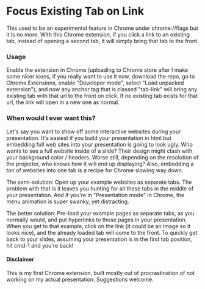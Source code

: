# Focus Existing Tab on Link

This used to be an experimental feature in Chrome under chrome://flags but it is no more. With this Chrome extension, if you click a link to an existing tab, instead of opening a second tab, it will simply bring that tab to the front.

### Usage

Enable the extension in Chrome (uploading to Chrome store after I make some nicer icons, if you really want to use it now, download the repo, go to Chrome Extensions, enable "Developer mode", select "Load unpacked extension"), and now any anchor tag that is classed "tab-link" will bring any existing tab with that url to the front on click. If no existing tab exists for that url, the link will open in a new one as normal. 

### When would I ever want this?

Let's say you want to show off some interactive websites during your presentation. It's easiest if you build your presentation in html but embedding full web sites into your presentation is going to look ugly. Who wants to see a full website inside of a slide? Their design might clash with your background color / headers. Worse still, depending on the resolution of the projector, who knows how it will end up displaying? Also, embedding a ton of websites into one tab is a recipe for Chrome slowing way down.

The semi-solution: Open up your example websites as separate tabs. The problem with that is it leaves you hunting for all these tabs in the middle of your presentation. And if you're in "Presentation mode" in Chrome, the menu animation is super swanky, yet distracting. 

The better solution: Pre-load your example pages as separate tabs, as you normally would, and put hyperlinks to those pages in your presentation. When you get to that example, click on the link (it could be an image so it looks nice), and the already loaded tab will come to the front. To quickly get back to your slides, assuming your presentation is in the first tab position, hit cmd-1 and you're back!

#### Disclaimer

This is my first Chrome extension, built mostly out of procrastination of not working on my actual presentation. Suggestions welcome.